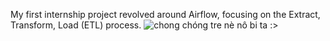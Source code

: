 My first internship project revolved around Airflow, focusing on the Extract, Transform, Load (ETL) process.
![chong chóng tre nè nô bi ta :>](https://private-user-images.githubusercontent.com/128732306/294133812-276a6aae-0549-4114-af8f-d5dc1db9219c.png?jwt=eyJhbGciOiJIUzI1NiIsInR5cCI6IkpXVCJ9.eyJpc3MiOiJnaXRodWIuY29tIiwiYXVkIjoicmF3LmdpdGh1YnVzZXJjb250ZW50LmNvbSIsImtleSI6ImtleTUiLCJleHAiOjE3MDQzNTk3NTgsIm5iZiI6MTcwNDM1OTQ1OCwicGF0aCI6Ii8xMjg3MzIzMDYvMjk0MTMzODEyLTI3NmE2YWFlLTA1NDktNDExNC1hZjhmLWQ1ZGMxZGI5MjE5Yy5wbmc_WC1BbXotQWxnb3JpdGhtPUFXUzQtSE1BQy1TSEEyNTYmWC1BbXotQ3JlZGVudGlhbD1BS0lBVkNPRFlMU0E1M1BRSzRaQSUyRjIwMjQwMTA0JTJGdXMtZWFzdC0xJTJGczMlMkZhd3M0X3JlcXVlc3QmWC1BbXotRGF0ZT0yMDI0MDEwNFQwOTEwNThaJlgtQW16LUV4cGlyZXM9MzAwJlgtQW16LVNpZ25hdHVyZT1kZTc3Y2EwZDMyY2YzODBiZjUwNDEwODUzYTY5MmEzZjVkOTllOGJjZTIyOWMxNWVmMTM3YWFjM2UxNTY0YTU1JlgtQW16LVNpZ25lZEhlYWRlcnM9aG9zdCZhY3Rvcl9pZD0wJmtleV9pZD0wJnJlcG9faWQ9MCJ9.szJfqqqyF1U807Z3zV7tGIzpG9Cc6ipsseAsGhV0PUs)
